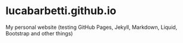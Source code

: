 # lucabarbetti.github.io
My personal website (testing GitHub Pages, Jekyll, Markdown, Liquid, Bootstrap and other things)
